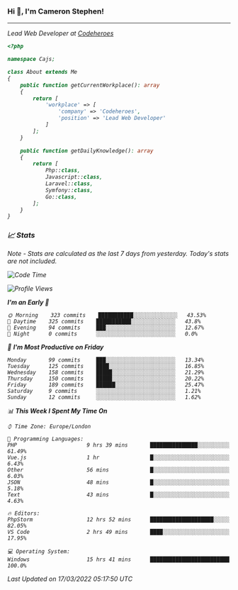 ### Hi 👋, I'm Cameron Stephen!
<hr>
<p><em>Lead Web Developer at <a href="https://codeheroes.co.uk">Codeheroes</a></p>


```php
<?php

namespace Cajs;

class About extends Me
{
    public function getCurrentWorkplace(): array
    {
        return [
            'workplace' => [
                'company' => 'Codeheroes',
                'position' => 'Lead Web Developer'
            ]
        ];
    }

    public function getDailyKnowledge(): array
    {
        return [
            Php::class,
            Javascript::class,
            Laravel::class,
            Symfony::class,
            Go::class,
        ];
    }
}
```

### 📈 Stats
<p><em>Note - Stats are calculated as the last 7 days from yesterday. Today's stats are not included.</em></p>


<!--START_SECTION:waka-->
![Code Time](http://img.shields.io/badge/Code%20Time-2%2C736%20hrs%2036%20mins-blue)

![Profile Views](http://img.shields.io/badge/Profile%20Views-53-blue)

**I'm an Early 🐤** 

```text
🌞 Morning    323 commits    ███████████░░░░░░░░░░░░░░   43.53% 
🌆 Daytime    325 commits    ███████████░░░░░░░░░░░░░░   43.8% 
🌃 Evening    94 commits     ███░░░░░░░░░░░░░░░░░░░░░░   12.67% 
🌙 Night      0 commits      ░░░░░░░░░░░░░░░░░░░░░░░░░   0.0%

```
📅 **I'm Most Productive on Friday** 

```text
Monday       99 commits     ███░░░░░░░░░░░░░░░░░░░░░░   13.34% 
Tuesday      125 commits    ████░░░░░░░░░░░░░░░░░░░░░   16.85% 
Wednesday    158 commits    █████░░░░░░░░░░░░░░░░░░░░   21.29% 
Thursday     150 commits    █████░░░░░░░░░░░░░░░░░░░░   20.22% 
Friday       189 commits    ██████░░░░░░░░░░░░░░░░░░░   25.47% 
Saturday     9 commits      ░░░░░░░░░░░░░░░░░░░░░░░░░   1.21% 
Sunday       12 commits     ░░░░░░░░░░░░░░░░░░░░░░░░░   1.62%

```


📊 **This Week I Spent My Time On** 

```text
⌚︎ Time Zone: Europe/London

💬 Programming Languages: 
PHP                      9 hrs 39 mins       ███████████████░░░░░░░░░░   61.49% 
Vue.js                   1 hr                █░░░░░░░░░░░░░░░░░░░░░░░░   6.43% 
Other                    56 mins             █░░░░░░░░░░░░░░░░░░░░░░░░   6.03% 
JSON                     48 mins             █░░░░░░░░░░░░░░░░░░░░░░░░   5.18% 
Text                     43 mins             █░░░░░░░░░░░░░░░░░░░░░░░░   4.63%

🔥 Editors: 
PhpStorm                 12 hrs 52 mins      ████████████████████░░░░░   82.05% 
VS Code                  2 hrs 49 mins       ████░░░░░░░░░░░░░░░░░░░░░   17.95%

💻 Operating System: 
Windows                  15 hrs 41 mins      █████████████████████████   100.0%

```


 Last Updated on 17/03/2022 05:17:50 UTC
<!--END_SECTION:waka-->

